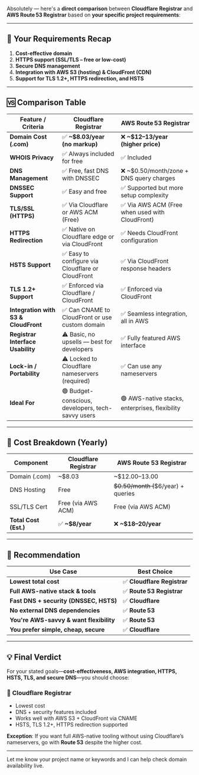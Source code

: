 Absolutely — here's a **direct comparison** between **Cloudflare Registrar** and **AWS Route 53 Registrar** based on **your specific project requirements**:

---

## 🔧 Your Requirements Recap

1. **Cost-effective domain**
2. **HTTPS support (SSL/TLS – free or low-cost)**
3. **Secure DNS management**
4. **Integration with AWS S3 (hosting) & CloudFront (CDN)**
5. **Support for TLS 1.2+, HTTPS redirection, and HSTS**

---

## 🆚 Comparison Table

| Feature / Criteria                   | **Cloudflare Registrar**                          | **AWS Route 53 Registrar**                     |
| ------------------------------------ | ------------------------------------------------- | ---------------------------------------------- |
| **Domain Cost (.com)**               | ✅ **\~\$8.03/year (no markup)**                   | ❌ **\~\$12–13/year (higher price)**            |
| **WHOIS Privacy**                    | ✅ Always included for free                        | ✅ Included                                     |
| **DNS Management**                   | ✅ Free, fast DNS with DNSSEC                      | ❌ \~\$0.50/month/zone + DNS query charges      |
| **DNSSEC Support**                   | ✅ Easy and free                                   | ✅ Supported but more setup complexity          |
| **TLS/SSL (HTTPS)**                  | ✅ Via Cloudflare or AWS ACM (Free)                | ✅ Via AWS ACM (Free when used with CloudFront) |
| **HTTPS Redirection**                | ✅ Native on Cloudflare edge or via CloudFront     | ✅ Needs CloudFront configuration               |
| **HSTS Support**                     | ✅ Easy to configure via Cloudflare or CloudFront  | ✅ Via CloudFront response headers              |
| **TLS 1.2+ Support**                 | ✅ Enforced via Cloudflare / CloudFront            | ✅ Enforced via CloudFront                      |
| **Integration with S3 & CloudFront** | ✅ Can CNAME to CloudFront or use custom domain    | ✅ Seamless integration, all in AWS             |
| **Registrar Interface Usability**    | ⚠️ Basic, no upsells — best for developers        | ✅ Fully featured AWS interface                 |
| **Lock-in / Portability**            | ⚠️ Locked to Cloudflare nameservers (required)    | ✅ Can use any nameservers                      |
| **Ideal For**                        | 🟢 Budget-conscious, developers, tech-savvy users | 🟢 AWS-native stacks, enterprises, flexibility |

---

## 🧾 Cost Breakdown (Yearly)

| Component             | **Cloudflare Registrar** | **AWS Route 53 Registrar**            |
| --------------------- | ------------------------ | ------------------------------------- |
| Domain (.com)         | \~\$8.03                 | \~\$12.00–13.00                       |
| DNS Hosting           | Free                     | ~~\$0.50/month (~~\$6/year) + queries |
| SSL/TLS Cert          | Free (via AWS ACM)       | Free (via AWS ACM)                    |
| **Total Cost (Est.)** | ✅ **\~\$8/year**         | ❌ **\~\$18–20/year**                  |

---

## 🏁 Recommendation

| Use Case                                | Best Choice                |
| --------------------------------------- | -------------------------- |
| **Lowest total cost**                   | ✅ **Cloudflare Registrar** |
| **Full AWS-native stack & tools**       | ✅ **Route 53 Registrar**   |
| **Fast DNS + security (DNSSEC, HSTS)**  | ✅ **Cloudflare**           |
| **No external DNS dependencies**        | ✅ **Route 53**             |
| **You're AWS-savvy & want flexibility** | ✅ **Route 53**             |
| **You prefer simple, cheap, secure**    | ✅ **Cloudflare**           |

---

## 💡 Final Verdict

For your stated goals—**cost-effectiveness, AWS integration, HTTPS, HSTS, TLS, and secure DNS**—you should choose:

### 🥇 **Cloudflare Registrar**

* Lowest cost
* DNS + security features included
* Works well with AWS S3 + CloudFront via CNAME
* HSTS, TLS 1.2+, HTTPS redirection supported

**Exception**: If you want full AWS-native tooling without using Cloudflare’s nameservers, go with **Route 53** despite the higher cost.

---

Let me know your project name or keywords and I can help check domain availability live.

